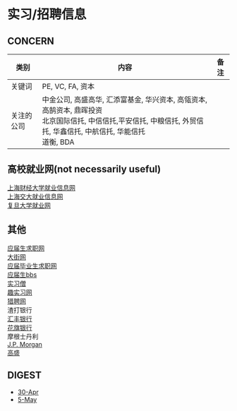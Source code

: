# 实习/招聘信息

## CONCERN

| 类别 | 内容 | 备注 |
| --- | --- | --- |
| 关键词 | PE, VC, FA, 资本 |
| 关注的公司  | 中金公司, 高盛高华, 汇添富基金, 华兴资本, 高瓴资本,  高鹄资本, 鼎晖投资<br> 北京国际信托, 中信信托,平安信托, 中粮信托, 外贸信托, 华鑫信托, 中航信托, 华能信托<br> 道衡, BDA|

## 高校就业网(not necessarily useful)
[上海财经大学就业信息网](http://career.shufe.edu.cn/)\
[上海交大就业信息网](http://www.job.sjtu.edu.cn/)\
[复旦大学就业网]()


## 其他
[comment]: [财融圈](http://www.cairongquan.com)

[comment]: [华尔街招聘网](http://www.workws.com/)

[comment]: [中国金融招聘网](http://www.51jrjob.com/)

[comment]: [银行招聘网](http://www.yinhangzhaopin.com/)

[应届生求职网](yingjiesheng.com/)\
[大街网](dajie.com/)\
[应届毕业生求职网](http://www.yjbys.com/)\
[应届生bbs](bbs.yingjiesheng.com/)\
[实习僧](shixiseng.com/)\
[趣实习网](qushixi.net/) \
[猎聘网](https://campus.liepin.com/) \
渣打银行 \
[汇丰银行](https://www.about.hsbc.com.cn/zh-cn/careers)\
[花旗银行](https://www.citi.com.cn/html/cn/HR/Current_Openings.html)\
摩根士丹利\
[J.P. Morgan](https://careers.jpmorgan.com/cn/en/students)\
[高盛](https://www.goldmansachs.com/careers/index.html)


## DIGEST
- [ 30-Apr ](https://github.com/mingyangSunshine/jobInfo/issues/1)
- [ 5-May ](https://github.com/mingyangSunshine/jobInfo/issues/2)
